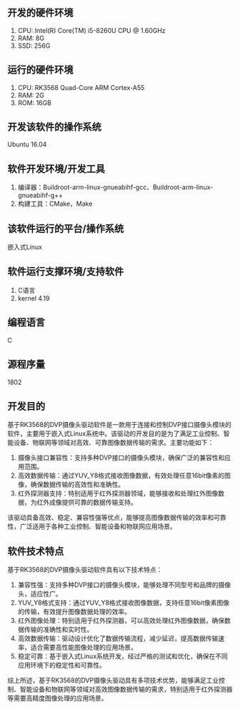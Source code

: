 ## 开发的硬件环境

1. CPU: Intel(R) Core(TM) i5-8260U CPU @ 1.60GHz
2. RAM: 8G
3. SSD: 256G

## 运行的硬件环境

1. CPU: RK3568 Quad-Core ARM Cortex-A55
2. RAM: 2G
3. ROM: 16GB

## 开发该软件的操作系统

Ubuntu 16.04

## 软件开发环境/开发工具

1. 编译器：Buildroot-arm-linux-gnueabihf-gcc、Buildroot-arm-linux-gnueabihf-g++
2. 构建工具：CMake，Make

## 该软件运行的平台/操作系统

嵌入式Linux

## 软件运行支撑环境/支持软件

1. C语言
2. kernel 4.19

## 编程语言

C

## 源程序量

1802

## 开发目的

基于RK3568的DVP摄像头驱动软件是一款用于连接和控制DVP接口摄像头模块的软件，主要用于嵌入式Linux系统中。该驱动的开发目的是为了满足工业控制、智能设备、物联网等领域对高效、可靠图像数据传输的需求。主要功能如下：

1. 摄像头接口兼容性：支持多种DVP接口的摄像头模块，确保广泛的兼容性和应用范围。
2. 高效数据传输：通过YUV_Y8格式接收图像数据，有效处理任意16bit像素的图像，确保数据传输的高效性和准确性。
3. 红外探测器支持：特别适用于红外探测器领域，能够接收和处理红外图像数据，为红外成像提供可靠的数据传输支持。

该驱动具备高效、稳定、兼容性强等优点，能够提高图像数据传输的效率和可靠性，广泛适用于各种工业控制、智能设备和物联网应用场景。

## 软件技术特点

基于RK3568的DVP摄像头驱动软件具有以下技术特点：

1. 兼容性强：支持多种DVP接口的摄像头模块，能够处理不同型号和品牌的摄像头，适应性广。
2. YUV_Y8格式支持：通过YUV_Y8格式接收图像数据，支持任意16bit像素图像的传输，有效提升图像数据处理的效率。
3. 红外图像处理：特别适用于红外探测器，可以高效处理红外图像数据，确保数据传输的准确性和实时性。
4. 高效数据传输：驱动设计优化了数据传输流程，减少延迟，提高数据传输速率，适合需要高性能图像处理的应用场景。
5. 稳定可靠：基于嵌入式Linux系统开发，经过严格的测试和优化，确保在不同应用环境下的稳定性和可靠性。

综上所述，基于RK3568的DVP摄像头驱动具有多项技术优势，能够满足工业控制、智能设备和物联网等领域对高效图像数据传输的需求，特别适用于红外探测器等需要高精度图像处理的应用场景。